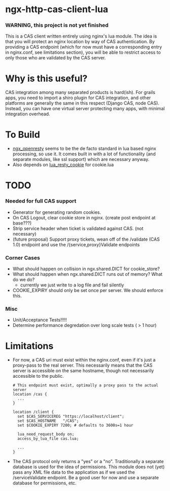 # ngx-http-cas-client-lua

### WARNING, this project is not yet finished

This is a CAS client written entirely using nginx's lua module. The idea is that you will
protect an nginx location by way of CAS authentication. By providing a CAS endpoint (which
for now must have a corresponding entry in nginx.conf, see limitations section), you will be
able to restrict access to only those who are validated by the CAS server.

# Why is this useful?

CAS integration among many separated products is hard(ish). For grails apps, you need to
import a shiro plugin for CAS integration, and other platforms are generally the same in
this respect (Django CAS, node CAS). Instead, you can have one virtual server protecting
many apps, with minimal integration overhead.

# To Build

* [ngx\_openresty](https://github.com/openresty/ngx_openresty) seems to be the de facto
standard in lua based nginx processing, so use it. It comes built in with a lot of
functionality (and separate modules, like ssl support) which are necessary anyway.
* Also depends on [lua\_resty\_cookie](https://github.com/cloudflare/lua-resty-cookie) for
  cookie.lua

# TODO

### Needed for full CAS support
* Generator for generating random cookies.
* On CAS Logout, clear cookie store in nginx. (create post endpoint at base???)
* Strip service header when ticket is validated against CAS. (not necessary)
* (future proposal) Support proxy tickets, wean off of the /validate (CAS 1.0) endpoint
  and use the /{service,proxy}Validate endpoints

### Corner Cases
* What should happen on collision in ngx.shared.DICT for cookie\_store?
* What should happen when ngx.shared.DICT runs out of memory? What do we do?
  - currently we just write to a log file and fail silently
* COOKIE\_EXPIRY should only be set once per server. We should enforce this.

### Misc
* Unit/Acceptance Tests!!!!!
* Determine performance degredation over long scale tests ( > 1 hour)

# Limitations
* For now, a CAS uri must exist within the nginx.conf, even if it's just a proxy-pass to the
  real server. This necessarily means that the CAS server is accessible on the same hostname,
  though not necessarily accessible to the public.
  ```
  # This endpoint must exist, optimally a proxy pass to the actual server
  location /cas {
    ...
  }

  location /client {
    set $CAS_SERVICEREG "https://localhost/client";
    set $CAS_HOSTNAME   "/CAS";
    set $COOKIE_EXPIRY 7200; # defaults to 3600s=1 hour

    lua_need_request_body on;
    access_by_lua_file cas.lua;

    ...
  }
  ```
* The CAS protocol only returns a "yes" or a "no". Traditionally a separate database is used
  for the idea of permissions. This module does not (yet) pass any XML file data to the
  application as if we used the /serviceValidate endpoint. Be a good user for now and use
  a separate database for permissions, etc.
